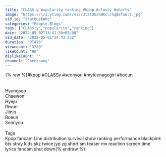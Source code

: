```yaml
---
title: "CLASS:y popularity ranking #kpop #classy #shorts"
image: "https:\/\/i.ytimg.com\/vi\/3tatOUzkWKc\/hqdefault.jpg"
vid_id: "3tatOUzkWKc"
categories: "People-Blogs"
tags: ["CLASS:y","popularity","ranking"]
date: "2022-05-02T13:41:30+03:00"
vid_date: "2022-05-01T14:43:35Z"
duration: "PT47S"
viewcount: "3289"
likeCount: "90"
dislikeCount: ""
channel: "Cheeksung"
---
```

{% raw %}#kpop #CLASSy #seonyou #myteenagegirl #boeun <br /><br /><br />Hyungseo<br />Chaewon<br />Hyeju<br />Riwon<br />Jimin<br />Boeun<br />Seonyou<br /><br />Tags<br />Kpop fancam Line distribution survival show ranking performance blackpink bts stray kids skz twice jyp yg short sm teaser mv reaction screen time lyrics fancam shut down{% endraw %}
